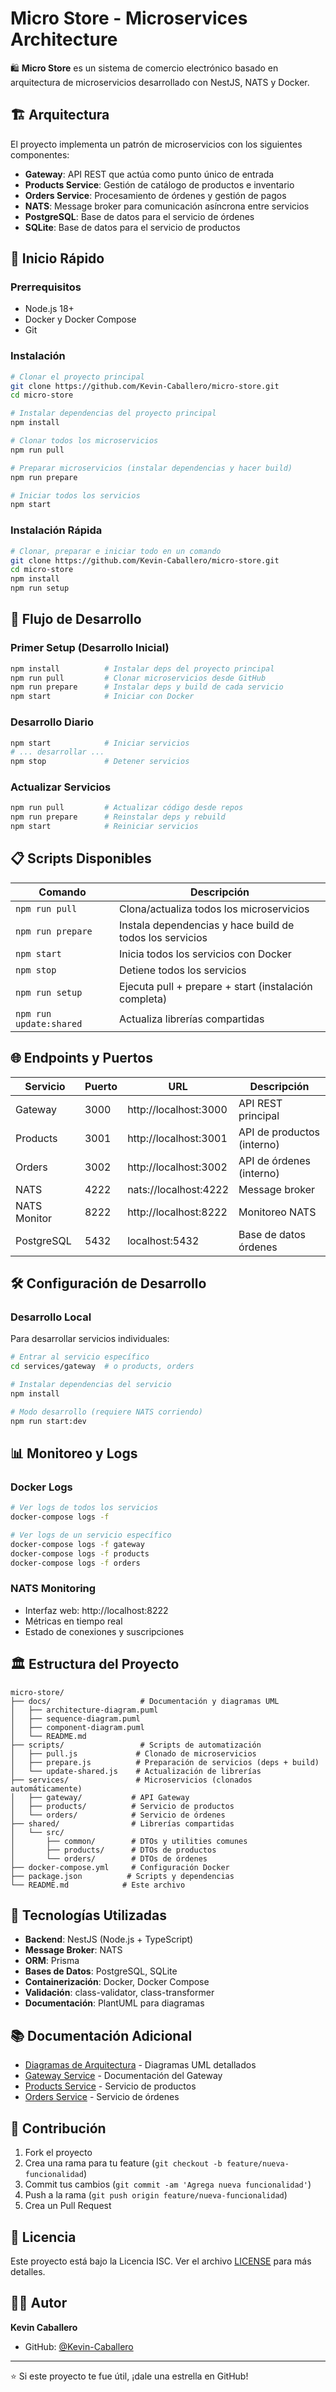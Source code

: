 # Micro Store - Microservices Architecture

🛍️ **Micro Store** es un sistema de comercio electrónico basado en arquitectura de microservicios desarrollado con NestJS, NATS y Docker.

## 🏗️ Arquitectura

El proyecto implementa un patrón de microservicios con los siguientes componentes:

- **Gateway**: API REST que actúa como punto único de entrada
- **Products Service**: Gestión de catálogo de productos e inventario
- **Orders Service**: Procesamiento de órdenes y gestión de pagos
- **NATS**: Message broker para comunicación asíncrona entre servicios
- **PostgreSQL**: Base de datos para el servicio de órdenes
- **SQLite**: Base de datos para el servicio de productos

## 🚀 Inicio Rápido

### Prerrequisitos

- Node.js 18+
- Docker y Docker Compose
- Git

### Instalación

```bash
# Clonar el proyecto principal
git clone https://github.com/Kevin-Caballero/micro-store.git
cd micro-store

# Instalar dependencias del proyecto principal
npm install

# Clonar todos los microservicios
npm run pull

# Preparar microservicios (instalar dependencias y hacer build)
npm run prepare

# Iniciar todos los servicios
npm start
```

### Instalación Rápida

```bash
# Clonar, preparar e iniciar todo en un comando
git clone https://github.com/Kevin-Caballero/micro-store.git
cd micro-store
npm install
npm run setup
```

## 🔧 Flujo de Desarrollo

### Primer Setup (Desarrollo Inicial)

```bash
npm install          # Instalar deps del proyecto principal
npm run pull         # Clonar microservicios desde GitHub
npm run prepare      # Instalar deps y build de cada servicio
npm start            # Iniciar con Docker
```

### Desarrollo Diario

```bash
npm start            # Iniciar servicios
# ... desarrollar ...
npm stop             # Detener servicios
```

### Actualizar Servicios

```bash
npm run pull         # Actualizar código desde repos
npm run prepare      # Reinstalar deps y rebuild
npm start            # Reiniciar servicios
```

## 📋 Scripts Disponibles

| Comando                 | Descripción                                              |
| ----------------------- | -------------------------------------------------------- |
| `npm run pull`          | Clona/actualiza todos los microservicios                 |
| `npm run prepare`       | Instala dependencias y hace build de todos los servicios |
| `npm start`             | Inicia todos los servicios con Docker                    |
| `npm stop`              | Detiene todos los servicios                              |
| `npm run setup`         | Ejecuta pull + prepare + start (instalación completa)    |
| `npm run update:shared` | Actualiza librerías compartidas                          |

## 🌐 Endpoints y Puertos

| Servicio     | Puerto | URL                   | Descripción                |
| ------------ | ------ | --------------------- | -------------------------- |
| Gateway      | 3000   | http://localhost:3000 | API REST principal         |
| Products     | 3001   | http://localhost:3001 | API de productos (interno) |
| Orders       | 3002   | http://localhost:3002 | API de órdenes (interno)   |
| NATS         | 4222   | nats://localhost:4222 | Message broker             |
| NATS Monitor | 8222   | http://localhost:8222 | Monitoreo NATS             |
| PostgreSQL   | 5432   | localhost:5432        | Base de datos órdenes      |

## 🛠️ Configuración de Desarrollo

### Desarrollo Local

Para desarrollar servicios individuales:

```bash
# Entrar al servicio específico
cd services/gateway  # o products, orders

# Instalar dependencias del servicio
npm install

# Modo desarrollo (requiere NATS corriendo)
npm run start:dev
```

## 📊 Monitoreo y Logs

### Docker Logs

```bash
# Ver logs de todos los servicios
docker-compose logs -f

# Ver logs de un servicio específico
docker-compose logs -f gateway
docker-compose logs -f products
docker-compose logs -f orders
```

### NATS Monitoring

- Interfaz web: http://localhost:8222
- Métricas en tiempo real
- Estado de conexiones y suscripciones

## 🏛️ Estructura del Proyecto

```
micro-store/
├── docs/                    # Documentación y diagramas UML
│   ├── architecture-diagram.puml
│   ├── sequence-diagram.puml
│   ├── component-diagram.puml
│   └── README.md
├── scripts/                 # Scripts de automatización
│   ├── pull.js             # Clonado de microservicios
│   ├── prepare.js          # Preparación de servicios (deps + build)
│   └── update-shared.js    # Actualización de librerías
├── services/               # Microservicios (clonados automáticamente)
│   ├── gateway/           # API Gateway
│   ├── products/          # Servicio de productos
│   └── orders/            # Servicio de órdenes
├── shared/                # Librerías compartidas
│   └── src/
│       ├── common/        # DTOs y utilities comunes
│       ├── products/      # DTOs de productos
│       └── orders/        # DTOs de órdenes
├── docker-compose.yml     # Configuración Docker
├── package.json          # Scripts y dependencias
└── README.md            # Este archivo
```

## 🔧 Tecnologías Utilizadas

- **Backend**: NestJS (Node.js + TypeScript)
- **Message Broker**: NATS
- **ORM**: Prisma
- **Bases de Datos**: PostgreSQL, SQLite
- **Containerización**: Docker, Docker Compose
- **Validación**: class-validator, class-transformer
- **Documentación**: PlantUML para diagramas

## 📚 Documentación Adicional

- [Diagramas de Arquitectura](./docs/README.md) - Diagramas UML detallados
- [Gateway Service](./services/gateway/README.md) - Documentación del Gateway
- [Products Service](./services/products/README.md) - Servicio de productos
- [Orders Service](./services/orders/README.md) - Servicio de órdenes

## 🤝 Contribución

1. Fork el proyecto
2. Crea una rama para tu feature (`git checkout -b feature/nueva-funcionalidad`)
3. Commit tus cambios (`git commit -am 'Agrega nueva funcionalidad'`)
4. Push a la rama (`git push origin feature/nueva-funcionalidad`)
5. Crea un Pull Request

## 📄 Licencia

Este proyecto está bajo la Licencia ISC. Ver el archivo [LICENSE](LICENSE) para más detalles.

## 👨‍💻 Autor

**Kevin Caballero**

- GitHub: [@Kevin-Caballero](https://github.com/Kevin-Caballero)

---

⭐ Si este proyecto te fue útil, ¡dale una estrella en GitHub!

